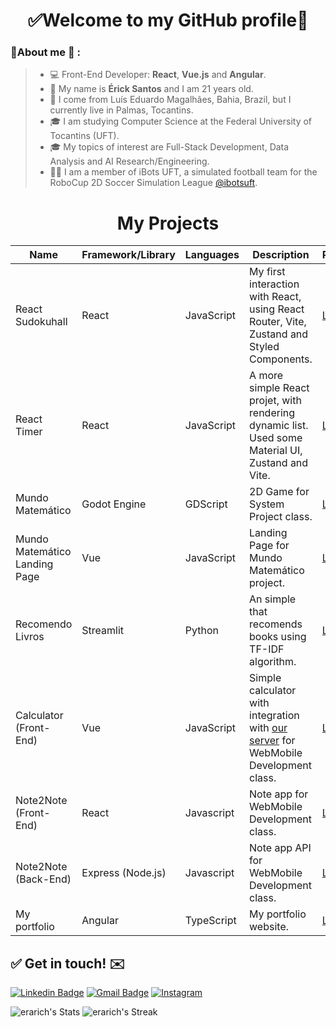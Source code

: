 <h1 align="center"> 
	✅Welcome to my GitHub profile🚀
</h1>

### 👦About me :seedling: : 
> - 💻 Front-End Developer: **React**, **Vue.js** and **Angular**.
> - 👋 My name is **Érick Santos** and I am 21 years old.
> - 📌 I come from Luís Eduardo Magalhães, Bahia, Brazil, but I currently live in Palmas, Tocantins.
> - 🎓 I am studying Computer Science at the Federal University of Tocantins (UFT).
> - 🎓 My topics of interest are Full-Stack Development, Data Analysis and AI Research/Engineering.
> - 👨‍🏫 I am a member of iBots UFT, a simulated football team for the RoboCup 2D Soccer Simulation League [@ibotsuft](https://github.com/ibotsuft).

<h1 align="center"> 
	My Projects
</h1>

| Name | Framework/Library | Languages | Description | Repository | Demo |
|------|-----------|-----------|-------------|------------|------|
|React Sudokuhall|React|JavaScript|My first interaction with React, using React Router, Vite, Zustand and Styled Components.|[Link](https://github.com/erarich/react_sudokuhall)| [Link](https://sudokuhall.vercel.app/)     |
|React Timer|React|JavaScript|A more simple React projet, with rendering dynamic list. Used some Material UI, Zustand and Vite.|[Link](https://github.com/erarich/react_timer)| [Link](https://stopwatches-erarich.vercel.app/)     |
|Mundo Matemático|Godot Engine|GDScript|2D Game for System Project class.|[Link](https://github.com/erarich/mundo_matematico)| [Link](https://uiuqm.github.io/projeto_de_sistemas-test/)    |
|Mundo Matemático Landing Page|Vue|JavaScript|Landing Page for Mundo Matemático project.|[Link](https://github.com/erarich/mundo_matematico_site)| [Link](https://mundo-matematico.vercel.app/)    |
|Recomendo Livros|Streamlit|Python|An simple that recomends books using TF-IDF algorithm.|[Link](https://github.com/erarich/recomendolivros)| [Link](https://recomendolivros.streamlit.app)    |
|Calculator (Front-End)|Vue|JavaScript|Simple calculator with integration with [our server](https://github.com/Calculator-DWM/calculator_express) for WebMobile Development class.|[Link](https://github.com/Calculator-DWM/calculator_vue)| [Link](https://calculator-vue-zeta.vercel.app/)    |
|Note2Note (Front-End)|React|Javascript|Note app for WebMobile Development class.|[Link](https://github.com/dwm-2023-2/diario_online_frontend)| [Link](http://note2note.freedynamicdns.net/)    
|Note2Note (Back-End)|Express (Node.js)|Javascript|Note app API for WebMobile Development class.|[Link](https://github.com/dwm-2023-2/note2note_backend)| [Link](http://note2note.freedynamicdns.net/)    
|My portfolio|Angular|TypeScript|My portfolio website.|[Link](https://github.com/erarich/portfolio)|[Link](https://erarich.vercel.app/)|


<!--- |      |           |           |             |            |      | --->

## ✅ Get in touch! ✉️

[![Linkedin Badge](https://img.shields.io/badge/-LinkedIn-blue?style=flat-square&logo=Linkedin&logoColor=white&link=https://linkedin.com/in/brunoluiss)](https://www.linkedin.com/in/erickmar%C3%A7al/)
 [![Gmail Badge](https://img.shields.io/badge/-ericksantos@mailfence.com-c14438?style=flat-square&logo=Gmail&logoColor=white&link=mailto:ericksantos@mailfence.com)](mailto:ericksantos@mailfence.com)
 [![Instagram](https://img.shields.io/badge/-Instagram-E4405F?&logo=Instagram&logoColor=FFFFFF)](https://www.instagram.com/erickk.sntt/)


![erarich's Stats](https://github-readme-stats.vercel.app/api?username=erarich&theme=vue-dark&show_icons=true&hide_border=true&count_private=true)
![erarich's Streak](https://github-readme-streak-stats.herokuapp.com/?user=erarich&theme=vue-dark&hide_border=true)

